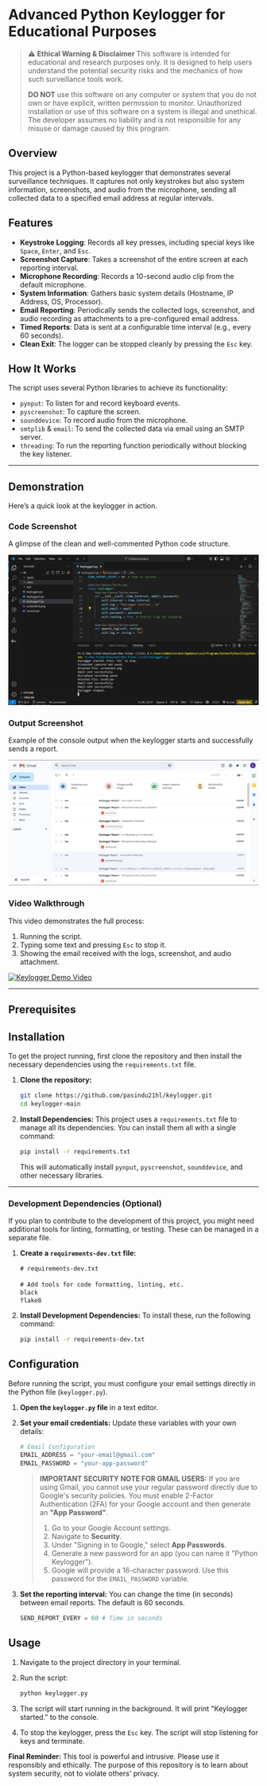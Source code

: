 # Advanced Python Keylogger for Educational Purposes

> ⚠️ **Ethical Warning & Disclaimer**
> This software is intended for educational and research purposes only. It is designed to help users understand the potential security risks and the mechanics of how such surveillance tools work.
>
> **DO NOT** use this software on any computer or system that you do not own or have explicit, written permission to monitor. Unauthorized installation or use of this software on a system is illegal and unethical. The developer assumes no liability and is not responsible for any misuse or damage caused by this program.

## Overview

This project is a Python-based keylogger that demonstrates several surveillance techniques. It captures not only keystrokes but also system information, screenshots, and audio from the microphone, sending all collected data to a specified email address at regular intervals.



## Features

* **Keystroke Logging**: Records all key presses, including special keys like `Space`, `Enter`, and `Esc`.
* **Screenshot Capture**: Takes a screenshot of the entire screen at each reporting interval.
* **Microphone Recording**: Records a 10-second audio clip from the default microphone.
* **System Information**: Gathers basic system details (Hostname, IP Address, OS, Processor).
* **Email Reporting**: Periodically sends the collected logs, screenshot, and audio recording as attachments to a pre-configured email address.
* **Timed Reports**: Data is sent at a configurable time interval (e.g., every 60 seconds).
* **Clean Exit**: The logger can be stopped cleanly by pressing the `Esc` key.

## How It Works

The script uses several Python libraries to achieve its functionality:
* `pynput`: To listen for and record keyboard events.
* `pyscreenshot`: To capture the screen.
* `sounddevice`: To record audio from the microphone.
* `smtplib` & `email`: To send the collected data via email using an SMTP server.
* `threading`: To run the reporting function periodically without blocking the key listener.

---

## Demonstration

Here’s a quick look at the keylogger in action.

### Code Screenshot
A glimpse of the clean and well-commented Python code structure.

![Code Screenshot](assets/code_screenshot.png)

### Output Screenshot
Example of the console output when the keylogger starts and successfully sends a report.

![Output Screenshot](assets/output_screenshot.png)

### Video Walkthrough
This video demonstrates the full process:
1.  Running the script.
2.  Typing some text and pressing `Esc` to stop it.
3.  Showing the email received with the logs, screenshot, and audio attachment.

[![Keylogger Demo Video](https://img.youtube.com/vi/watch?v=sX4Emo-HpNU/0.jpg)](https://www.youtube.com/watch?v=sX4Emo-HpNU)

---

## Prerequisites

## Installation

To get the project running, first clone the repository and then install the necessary dependencies using the `requirements.txt` file.

1.  **Clone the repository:**
    ```bash
    git clone https://github.com/pasindu21hl/keylogger.git
    cd keylogger-main
    ```

2.  **Install Dependencies:**
    This project uses a `requirements.txt` file to manage all its dependencies. You can install them all with a single command:
    ```bash
    pip install -r requirements.txt
    ```
    This will automatically install `pynput`, `pyscreenshot`, `sounddevice`, and other necessary libraries.

---

### Development Dependencies (Optional)

If you plan to contribute to the development of this project, you might need additional tools for linting, formatting, or testing. These can be managed in a separate file.

1.  **Create a `requirements-dev.txt` file:**
    ```
    # requirements-dev.txt

    # Add tools for code formatting, linting, etc.
    black
    flake8
    ```

2.  **Install Development Dependencies:**
    To install these, run the following command:
    ```bash
    pip install -r requirements-dev.txt
    ```
## Configuration

Before running the script, you must configure your email settings directly in the Python file (`keylogger.py`).

1.  **Open the `keylogger.py` file** in a text editor.

2.  **Set your email credentials:**
    Update these variables with your own details:
    ```python
    # Email Configuration
    EMAIL_ADDRESS = "your-email@gmail.com"
    EMAIL_PASSWORD = "your-app-password"
    ```

    > **IMPORTANT SECURITY NOTE FOR GMAIL USERS:**
    > If you are using Gmail, you cannot use your regular password directly due to Google's security policies. You must enable 2-Factor Authentication (2FA) for your Google account and then generate an **"App Password"**.
    >
    > 1. Go to your Google Account settings.
    > 2. Navigate to **Security**.
    > 3. Under "Signing in to Google," select **App Passwords**.
    > 4. Generate a new password for an app (you can name it "Python Keylogger").
    > 5. Google will provide a 16-character password. Use this password for the `EMAIL_PASSWORD` variable.
    > 

3.  **Set the reporting interval:**
    You can change the time (in seconds) between email reports. The default is 60 seconds.
    ```python
    SEND_REPORT_EVERY = 60 # Time in seconds
    ```

## Usage

1.  Navigate to the project directory in your terminal.

2.  Run the script:
    ```bash
    python keylogger.py
    ```

3.  The script will start running in the background. It will print "Keylogger started." to the console.

4.  To stop the keylogger, press the `Esc` key. The script will stop listening for keys and terminate.


**Final Reminder:** This tool is powerful and intrusive. Please use it responsibly and ethically. The purpose of this repository is to learn about system security, not to violate others' privacy.
